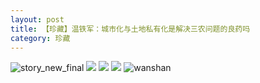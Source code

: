 ```yaml
---
layout: post
title: 【珍藏】温铁军：城市化与土地私有化是解决三农问题的良药吗
category: 珍藏
---
```

![story_new_final](http://rab41f8zg.hd-bkt.clouddn.com/img/story_new_final_0322.png)
![](http://rab41f8zg.hd-bkt.clouddn.com/img/wen-220416-1.png)
![](http://rab41f8zg.hd-bkt.clouddn.com/img/wen-220416-2.png)
![](http://rab41f8zg.hd-bkt.clouddn.com/img/wen-220416-3.png)
![wanshan](http://rab41f8zg.hd-bkt.clouddn.com/img/wanshan.png)


  




